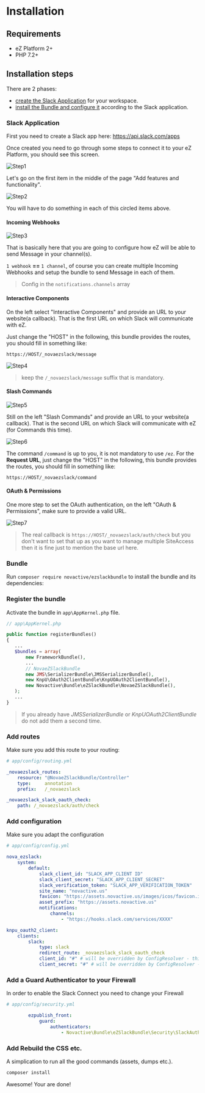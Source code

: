 # Installation


## Requirements

* eZ Platform 2+
* PHP 7.2+

## Installation steps

There are 2 phases:

- [create the Slack Application](#slack-application) for your workspace.
- [install the Bundle and configure it](#bundle) according to the Slack application.


### Slack Application

First you need to create a Slack app here: https://api.slack.com/apps

Once created you need to go through some steps to connect it to your eZ Platform, you should see this screen.

![Step1]

Let's go on the first item in the middle of the page "Add features and functionality".

![Step2]

You will have to do something in each of this circled items above.

#### Incoming Webhooks

![Step3]

That is basically here that you are going to configure how eZ will be able to send Message in your channel(s). 

`1 webhook` **==** `1 channel`, of course you can create multiple Incoming Webhooks and setup the bundle to send Message
in each of them.

> Config in the `notifications.channels` array

#### Interactive Components

On the left select "Interactive Components" and provide an URL to your website(a callback). That is the first URL on which 
Slack will communicate with eZ.

Just change the "HOST" in the following, this bundle provides the routes, you should fill in something like:

`https://HOST/_novaezslack/message`

![Step4]

> keep the `/_novaezslack/message` suffix that is mandatory.

#### Slash Commands

![Step5]

Still on the left "Slash Commands" and provide an URL to your website(a callback). That is the second URL on which Slack
will communicate with eZ (for Commands this time).
 
![Step6]

The command `/command` is up to you, it is not mandatory to use `/ez`. 
For the **Request URL**, just change the "HOST" in the following, this bundle provides the routes, you should fill in 
something like:
                        
`https://HOST/_novaezslack/command`


#### OAuth & Permissions

One more step to set the OAuth authentication, on the left "OAuth & Permissions", make sure to provide a valid URL.

![Step7]

> The real callback is `https://HOST/_novaezslack/auth/check` but you don't want to set that up as you want to manage
multiple SiteAccess then it is fine just to mention the base url here.

### Bundle

Run `composer require novactive/ezslackbundle` to install the bundle and its dependencies:

### Register the bundle

Activate the bundle in `app\AppKernel.php` file.

```php
// app\AppKernel.php

public function registerBundles()
{
   ...
   $bundles = array(
       new FrameworkBundle(),
       ...
       // NovaeZSlackBundle
       new JMS\SerializerBundle\JMSSerializerBundle(),
       new KnpU\OAuth2ClientBundle\KnpUOAuth2ClientBundle(),
       new Novactive\Bundle\eZSlackBundle\NovaeZSlackBundle(),
   );
   ...
}
```

> If you already have _JMSSerializerBundle_ or  _KnpUOAuth2ClientBundle_ do not add them a second time.


### Add routes

Make sure you add this route to your routing:

```yml
# app/config/routing.yml

_novaezslack_routes:
    resource: "@NovaeZSlackBundle/Controller"
    type:     annotation
    prefix:   /_novaezslack

_novaezslack_slack_oauth_check:
    path: /_novaezslack/auth/check
```

### Add configuration

Make sure you adapt the configuration

```yml
# app/config/config.yml

nova_ezslack:
    system:
        default:
            slack_client_id: "SLACK_APP_CLIENT ID"
            slack_client_secret: "SLACK_APP_CLIENT_SECRET"
            slack_verification_token: "SLACK_APP_VERIFICATION_TOKEN"
            site_name: "novactive.us"
            favicon: "https://assets.novactive.us/images/icos/favicon.ico"
            asset_prefix: "https://assets.novactive.us"
            notifications:
                channels:
                    - "https://hooks.slack.com/services/XXXX"

knpu_oauth2_client:
    clients:
        slack:
            type: slack
            redirect_route: _novaezslack_slack_oauth_check
            client_id: "#" # will be overridden by ConfigResolver - this value does not matter
            client_secret: "#" # will be overridden by ConfigResolver - this value does not matter

```

### Add a Guard Authenticator to your Firewall

In order to enable the Slack Connect you need to change your Firewall

```yaml
# app/config/security.yml

        ezpublish_front:
            guard:
                authenticators:
                    - Novactive\Bundle\eZSlackBundle\Security\SlackAuthenticator
```


### Add Rebuild the CSS etc.

A simplication to run all the good commands (assets, dumps etc.).

```bash
composer install
```

Awesome! Your are done!

[Step1]: images/NovaeZSlack-Step1.png
[Step2]: images/NovaeZSlack-Step2.png
[Step3]: images/NovaeZSlack-Step3.png
[Step4]: images/NovaeZSlack-Step4.png
[Step5]: images/NovaeZSlack-Step5.png
[Step6]: images/NovaeZSlack-Step6.png
[Step7]: images/NovaeZSlack-Step7.png

